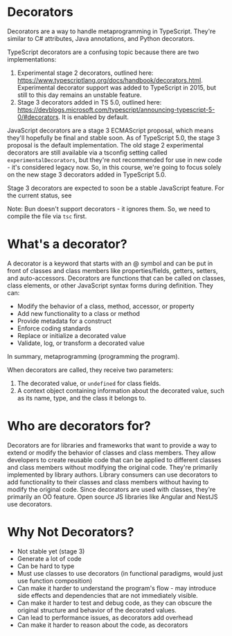 # Decorators

Decorators are a way to handle metaprogramming in TypeScript. They're similar to C# attributes, Java annotations, and Python decorators.

TypeScript decorators are a confusing topic because there are two implementations:

1. Experimental stage 2 decorators, outlined here: https://www.typescriptlang.org/docs/handbook/decorators.html. Experimental decorator support was added to TypeScript in 2015, but still to this day remains an unstable feature.
2. Stage 3 decorators added in TS 5.0, outlined here: https://devblogs.microsoft.com/typescript/announcing-typescript-5-0/#decorators. It is enabled by default.

JavaScript decorators are a stage 3 ECMAScript proposal, which means they'll hopefully be final and stable soon. As of TypeScript 5.0, the stage 3 proposal is the default implementation. The old stage 2 experimental decorators are still available via a tsconfig setting called `experimentalDecorators`, but they're not recommended for use in new code - it's considered legacy now. So, in this course, we're going to focus solely on the new stage 3 decorators added in TypeScript 5.0.

Stage 3 decorators are expected to soon be a stable JavaScript feature. For the current status, see

Note: Bun doesn't support decorators - it ignores them. So, we need to compile the file via `tsc` first.

# What's a decorator?

A decorator is a keyword that starts with an @ symbol and can be put in front of classes and class members like properties/fields, getters, setters, and auto-accessors. Decorators are functions that can be called on classes, class elements, or other JavaScript syntax forms during definition. They can:

- Modify the behavior of a class, method, accessor, or property
- Add new functionality to a class or method
- Provide metadata for a construct
- Enforce coding standards
- Replace or initialize a decorated value
- Validate, log, or transform a decorated value

In summary, metaprogramming (programming the program).

When decorators are called, they receive two parameters:

1. The decorated value, or `undefined` for class fields.
2. A context object containing information about the decorated value, such as its name, type, and the class it belongs to.

# Who are decorators for?

Decorators are for libraries and frameworks that want to provide a way to extend or modify the behavior of classes and class members. They allow developers to create reusable code that can be applied to different classes and class members without modifying the original code. They're primarily implemented by library authors. Library consumers can use decorators to add functionality to their classes and class members without having to modify the original code. Since decorators are used with classes, they're primarily an OO feature. Open source JS libraries like Angular and NestJS use decorators.

# Why Not Decorators?

- Not stable yet (stage 3)
- Generate a lot of code
- Can be hard to type
- Must use classes to use decorators (in functional paradigms, would just use function composition)
- Can make it harder to understand the program's flow - may introduce side effects and dependencies that are not immediately visible.
- Can make it harder to test and debug code, as they can obscure the original structure and behavior of the decorated values.
- Can lead to performance issues, as decorators add overhead
- Can make it harder to reason about the code, as decorators
